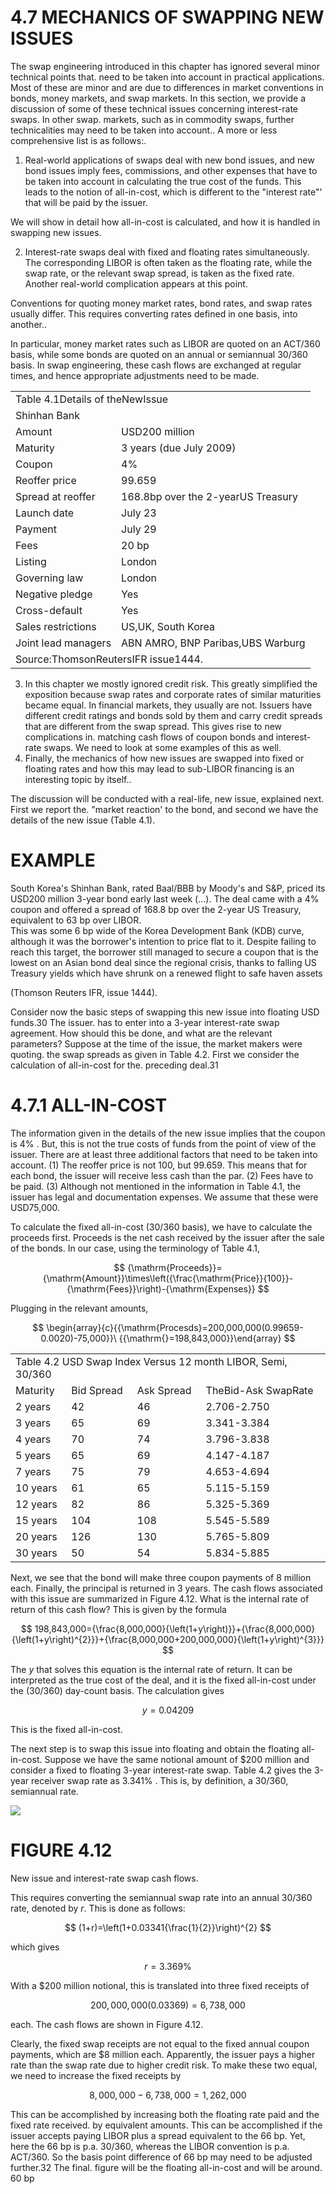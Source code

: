 # 4.7 MECHANICS OF SWAPPING NEW ISSUES  

The swap engineering introduced in this chapter has ignored several minor technical points that. need to be taken into account in practical applications. Most of these are minor and are due to differences in market conventions in bonds, money markets, and swap markets. In this section, we provide a discussion of some of these technical issues concerning interest-rate swaps. In other swap. markets, such as in commodity swaps, further technicalities may need to be taken into account.. A more or less comprehensive list is as follows:.  

1. Real-world applications of swaps deal with new bond issues, and new bond issues imply fees, commissions, and other expenses that have to be taken into account in calculating the true cost of the funds. This leads to the notion of all-in-cost, which is different to the "interest rate"' that will be paid by the issuer.  

We will show in detail how all-in-cost is calculated, and how it is handled in swapping new issues.  

2. Interest-rate swaps deal with fixed and floating rates simultaneously. The corresponding LIBOR is often taken as the floating rate, while the swap rate, or the relevant swap spread, is taken as the fixed rate. Another real-world complication appears at this point.  

Conventions for quoting money market rates, bond rates, and swap rates usually differ. This requires converting rates defined in one basis, into another..  

In particular, money market rates such as LIBOR are quoted on an ACT/360 basis, while some bonds are quoted on an annual or semiannual 30/360 basis. In swap engineering, these cash flows are exchanged at regular times, and hence appropriate adjustments need to be made.  

<html><body><table><tr><td colspan="2">Table 4.1Details of theNewIssue</td></tr><tr><td colspan="2">Shinhan Bank</td></tr><tr><td>Amount</td><td>USD200 million</td></tr><tr><td>Maturity</td><td>3 years (due July 2009)</td></tr><tr><td>Coupon</td><td>4%</td></tr><tr><td>Reoffer price</td><td>99.659</td></tr><tr><td>Spread at reoffer</td><td>168.8bp over the 2-yearUS Treasury</td></tr><tr><td>Launch date</td><td>July 23</td></tr><tr><td>Payment</td><td>July 29</td></tr><tr><td>Fees</td><td>20 bp</td></tr><tr><td>Listing</td><td>London</td></tr><tr><td>Governing law</td><td>London</td></tr><tr><td>Negative pledge</td><td>Yes</td></tr><tr><td>Cross-default</td><td>Yes</td></tr><tr><td>Sales restrictions</td><td>US,UK, South Korea</td></tr><tr><td>Joint lead managers</td><td>ABN AMRO, BNP Paribas,UBS Warburg</td></tr><tr><td colspan="2">Source:ThomsonReutersIFR issue1444.</td></tr></table></body></html>  

3. In this chapter we mostly ignored credit risk. This greatly simplified the exposition because swap rates and corporate rates of similar maturities became equal. In financial markets, they usually are not. Issuers have different credit ratings and bonds sold by them and carry credit spreads that are different from the swap spread. This gives rise to new complications in. matching cash flows of coupon bonds and interest-rate swaps. We need to look at some examples of this as well.   
4. Finally, the mechanics of how new issues are swapped into fixed or floating rates and how this may lead to sub-LIBOR financing is an interesting topic by itself..  

The discussion will be conducted with a real-life, new issue, explained next. First we report the. "market reaction' to the bond, and second we have the details of the new issue (Table 4.1).  

# EXAMPLE  

South Korea's Shinhan Bank, rated Baal/BBB by Moody's and S&P, priced its USD200 million 3-year bond early last week (...). The deal came with a $4\%$ coupon and offered a spread of 168.8 bp over the 2-year US Treasury, equivalent to 63 bp over LIBOR.   
This was some 6 bp wide of the Korea Development Bank (KDB) curve, although it was the borrower's intention to price flat to it. Despite failing to reach this target, the borrower still managed to secure a coupon that is the lowest on an Asian bond deal since the regional crisis, thanks to falling US Treasury yields which have shrunk on a renewed flight to safe haven assets  

(Thomson Reuters IFR, issue 1444).  

Consider now the basic steps of swapping this new issue into floating USD funds.30 The issuer. has to enter into a 3-year interest-rate swap agreement. How should this be done, and what are the relevant parameters? Suppose at the time of the issue, the market makers were quoting. the swap spreads as given in Table 4.2. First we consider the calculation of all-in-cost for the. preceding deal.31  

# 4.7.1 ALL-IN-COST  

The information given in the details of the new issue implies that the coupon is $4\%$ . But, this is not the true costs of funds from the point of view of the issuer. There are at least three additional factors that need to be taken into account. (1) The reoffer price is not 100, but 99.659. This means that for each bond, the issuer will receive less cash than the par. (2) Fees have to be paid. (3) Although not mentioned in the information in Table 4.1, the issuer has legal and documentation expenses. We assume that these were USD75,000.  

To calculate the fixed all-in-cost (30/360 basis), we have to calculate the proceeds first. Proceeds is the net cash received by the issuer after the sale of the bonds. In our case, using the terminology of Table 4.1,  

$$
{\mathrm{Proceeds}}={\mathrm{Amount}}\times\left({\frac{\mathrm{Price}}{100}}-{\mathrm{Fees}}\right)-{\mathrm{Expenses}}
$$  

Plugging in the relevant amounts,  

$$
\begin{array}{c}{{\mathrm{Procesds}=200,000,000(0.99659-0.0020)-75,000}}\ {{\mathrm{}=198,843,000}}\end{array}
$$  

<html><body><table><tr><td colspan="4">Table 4.2 USD Swap Index Versus 12 month LIBOR, Semi, 30/360</td></tr><tr><td>Maturity</td><td>Bid Spread</td><td>Ask Spread</td><td>TheBid-Ask SwapRate</td></tr><tr><td>2 years</td><td>42</td><td>46</td><td>2.706-2.750</td></tr><tr><td>3 years</td><td>65</td><td>69</td><td>3.341-3.384</td></tr><tr><td>4 years</td><td>70</td><td>74</td><td>3.796-3.838</td></tr><tr><td>5 years</td><td>65</td><td>69</td><td>4.147-4.187</td></tr><tr><td>7 years</td><td>75</td><td>79</td><td>4.653-4.694</td></tr><tr><td>10 years</td><td>61</td><td>65</td><td>5.115-5.159</td></tr><tr><td>12 years</td><td>82</td><td>86</td><td>5.325-5.369</td></tr><tr><td>15 years</td><td>104</td><td>108</td><td>5.545-5.589</td></tr><tr><td>20 years</td><td>126</td><td>130</td><td>5.765-5.809</td></tr><tr><td>30 years</td><td>50</td><td>54</td><td>5.834-5.885</td></tr></table></body></html>  

Next, we see that the bond will make three coupon payments of 8 million each. Finally, the principal is returned in 3 years. The cash flows associated with this issue are summarized in Figure 4.12. What is the internal rate of return of this cash flow? This is given by the formula  

$$
198,843,000={\frac{8,000,000}{\left(1+y\right)}}+{\frac{8,000,000}{\left(1+y\right)^{2}}}+{\frac{8,000,000+200,000,000}{\left(1+y\right)^{3}}}
$$  

The $y$ that solves this equation is the internal rate of return. It can be interpreted as the true cost of the deal, and it is the fixed all-in-cost under the (30/360) day-count basis. The calculation gives  

$$
y=0.04209
$$  

This is the fixed all-in-cost.  

The next step is to swap this issue into floating and obtain the floating all-in-cost. Suppose we have the same notional amount of $\$200$ million and consider a fixed to floating 3-year interest-rate swap. Table 4.2 gives the 3-year receiver swap rate as $3.341\%$ . This is, by definition, a 30/360, semiannual rate.  

![](0da8d84e7c9b36d964d93bfb6be4ccef8842eeabd780f43065d9b7a0ad5424a1.jpg)  

# FIGURE 4.12  

New issue and interest-rate swap cash flows.  

This requires converting the semiannual swap rate into an annual 30/360 rate, denoted by $r.$ This is done as follows:  

$$
(1+r)=\left(1+0.03341{\frac{1}{2}}\right)^{2}
$$  

which gives  

$$
r=3.369\%
$$  

With a $\$200$ million notional, this is translated into three fixed receipts of  

$$
200,000,000(0.03369)=6,738,000
$$  

each. The cash flows are shown in Figure 4.12.  

Clearly, the fixed swap receipts are not equal to the fixed annual coupon payments, which are $\$8$ million each. Apparently, the issuer pays a higher rate than the swap rate due to higher credit risk. To make these two equal, we need to increase the fixed receipts by  

$$
8,000,000-6,738,000=1,262,000
$$  

This can be accomplished by increasing both the floating rate paid and the fixed rate received. by equivalent amounts. This can be accomplished if the issuer accepts paying LIBOR plus a spread equivalent to the 66 bp. Yet, here the 66 bp is p.a. 30/360, whereas the LIBOR convention is p.a. ACT/360. So the basis point difference of 66 bp may need to be adjusted further.32 The final. figure will be the floating all-in-cost and will be around. $60~\mathrm{bp}$  
